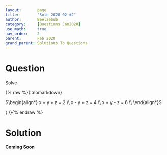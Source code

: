 ```yaml
---
layout:       page
title:        "Soln 2020-02 #2"
author:       Beelzebub
category:     [Questions Jan2020]
use_math:     true
nav_order:    2
parent:       Feb 2020
grand_parent: Solutions To Questions
---
```


# Question

Solve

{% raw %}{::nomarkdown}<div>
$\begin{align*}
x + y + z = 2 \\
x - y + z = 4 \\
x + y - z = 6 \\
\end{align*}$
</div>{:/}{% endraw %}

# Solution

**Coming Soon**
